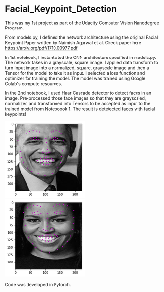 # Facial_Keypoint_Detection
This was my 1st project as part of the Udacity Computer Vision Nanodegree Program. 

From models.py, I defined the network architecture using the original Facial Keypoint Paper written by Naimish Agarwal et al. Check paper here https://arxiv.org/pdf/1710.00977.pdf 

In 1st notebook, I instantiated the CNN architecture specified in models.py. The network takes in a grayscale, square image. I applied data transform to turn input image into a normalized, square, grayscale image and then a Tensor for the model to take it as input. I selected a loss function and optimizer for training the model. The model was trained using Google Colab's compute resources. 

In the 2nd notebook, I used Haar Cascade detector to detect faces in an image. Pre-processed those face images so that they are grayscaled, normalized and transformed into Tensors to be accepted as input to the trained model from Noteboook 1. The result is detetected faces with facial keypoints!

![](images/obama.png) ![](images/michelle.png)

Code was developed in Pytorch. 

